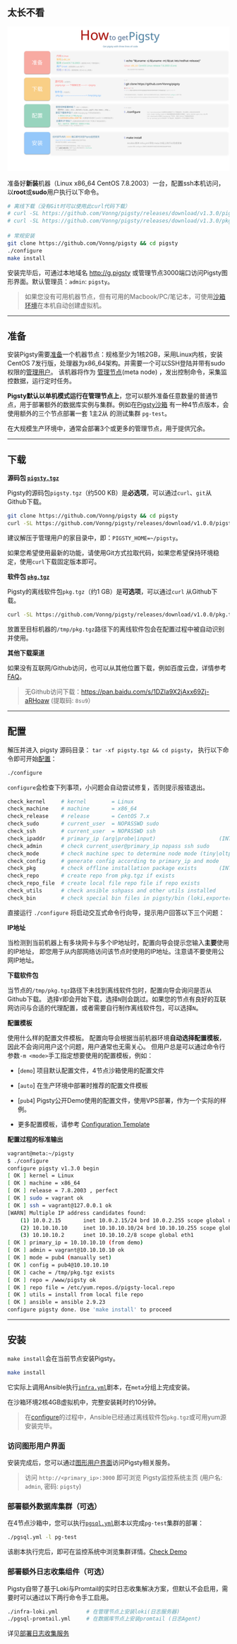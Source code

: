
## 太长不看

![](../_media/how-zh.svg)

准备好**新装**机器（Linux x86_64 CentOS 7.8.2003）一台，配置ssh本机访问，以**root**或**sudo**用户执行以下命令。

```bash
# 离线下载（没有Git时可以使用此curl代码下载）
# curl -SL https://github.com/Vonng/pigsty/releases/download/v1.3.0/pigsty.tgz -o ~/pigsty.tgz  
# curl -SL https://github.com/Vonng/pigsty/releases/download/v1.3.0/pkg.tgz    -o /tmp/pkg.tgz

# 常规安装
git clone https://github.com/Vonng/pigsty && cd pigsty
./configure
make install
```

安装完毕后，可通过本地域名 http://g.pigsty 或管理节点3000端口访问Pigsty图形界面。默认管理员：`admin`: `pigsty`。


> 如果您没有可用机器节点，但有可用的Macbook/PC/笔记本，可使用[沙箱环境](s-sandbox.md)在本机自动创建虚拟机。


----------------


## 准备

安装Pigsty需要[准备](t-prepare.md)一个机器节点：规格至少为1核2GB，采用Linux内核，安装CentOS 7发行版，处理器为x86_64架构。并需要一个可以SSH登陆并带有sudo权限的[管理用户](t-prepare.md#管理用户置备)。
该机器将作为 [管理节点](c-arch.md#管理节点)(meta node) ，发出控制命令，采集监控数据，运行定时任务。

**Pigsty默认以单机模式运行在管理节点上**，您可以额外准备任意数量的普通节点，用于部署额外的数据库实例与集群。例如在[Pigsty沙箱](s-sandbox.md) 有一种4节点版本，会使用额外的三个节点部署一套 1主2从 的测试集群 `pg-test`。

在大规模生产环境中，通常会部署3个或更多的管理节点，用于提供冗余。

----------------

## 下载

**源码包 [`pigsty.tgz`](t-prepare.md#pigsty源代码)**

Pigsty的源码包`pigsty.tgz`（约500 KB）是**必选项**，可以通过`curl`、`git`从Github下载。

```bash
git clone https://github.com/Vonng/pigsty && cd pigsty
curl -SL https://github.com/Vonng/pigsty/releases/download/v1.0.0/pigsty.tgz -o ~/pigsty.tgz
```

建议解压于管理用户的家目录中，即：`PIGSTY_HOME=~/pigsty`。

如果您希望使用最新的功能，请使用Git方式拉取代码，如果您希望保持环境稳定，使用`curl`下载固定版本即可。


**软件包 [`pkg.tgz`](t-prepare.md#pigsty离线软件包)**

Pigsty的离线软件包`pkg.tgz`（约1 GB）是**可选项**，可以通过`curl` 从Github下载。

```bash
curl -SL https://github.com/Vonng/pigsty/releases/download/v1.0.0/pkg.tgz    -o /tmp/pkg.tgz
```

放置至目标机器的`/tmp/pkg.tgz`路径下的离线软件包会在配置过程中被自动识别并使用。


**其他下载渠道**

如果没有互联网/Github访问，也可以从其他位置下载，例如百度云盘，详情参考[FAQ](s-faq.md)。

> 无Github访问下载：https://pan.baidu.com/s/1DZIa9X2jAxx69Zj-aRHoaw (提取码: `8su9`）

----------------

## 配置

解压并进入 pigsty 源码目录： `tar -xf pigsty.tgz && cd pigsty`，
执行以下命令即可开始[配置](v-config.md)：

```bash
./configure
```

`configure`会检查下列事项，小问题会自动尝试修复，否则提示报错退出。

```bash
check_kernel     # kernel        = Linux
check_machine    # machine       = x86_64
check_release    # release       = CentOS 7.x
check_sudo       # current_user  = NOPASSWD sudo
check_ssh        # current_user  = NOPASSWD ssh
check_ipaddr     # primary_ip (arg|probe|input)                    (INTERACTIVE: ask for ip)
check_admin      # check current_user@primary_ip nopass ssh sudo
check_mode       # check machine spec to determine node mode (tiny|oltp|olap|crit)
check_config     # generate config according to primary_ip and mode
check_pkg        # check offline installation package exists       (INTERACTIVE: ask for download)
check_repo       # create repo from pkg.tgz if exists
check_repo_file  # create local file repo file if repo exists
check_utils      # check ansible sshpass and other utils installed
check_bin        # check special bin files in pigsty/bin (loki,exporter) (require utils installed)
```

直接运行 `./configure` 将启动交互式命令行向导，提示用户回答以下三个问题：


**IP地址**

当检测到当前机器上有多块网卡与多个IP地址时，配置向导会提示您输入**主要**使用的IP地址，
即您用于从内部网络访问该节点时使用的IP地址。注意请不要使用公网IP地址。

**下载软件包**

当节点的`/tmp/pkg.tgz`路径下未找到离线软件包时，配置向导会询问是否从Github下载。 
选择`Y`即会开始下载，选择`N`则会跳过。如果您的节点有良好的互联网访问与合适的代理配置，或者需要自行制作离线软件包，可以选择`N`。

**配置模板**

使用什么样的配置文件模板。
配置向导会根据当前机器环境**自动选择配置模板**，因此不会询问用户这个问题，用户通常也无需关心。
但用户总是可以通过命令行参数`-m <mode>`手工指定想要使用的配置模板，例如：

* [`demo`]  项目默认配置文件，4节点沙箱使用的配置文件
* [`auto`]  在生产环境中部署时推荐的配置文件模板
* [`pub4`]  Pigsty公开Demo使用的配置文件，使用VPS部署，作为一个实际的样例。

* 更多配置模板，请参考 [Configuration Template](https://github.com/Vonng/pigsty/tree/master/files/conf)





**配置过程的标准输出**

```bash
vagrant@meta:~/pigsty 
$ ./configure
configure pigsty v1.3.0 begin
[ OK ] kernel = Linux
[ OK ] machine = x86_64
[ OK ] release = 7.8.2003 , perfect
[ OK ] sudo = vagrant ok
[ OK ] ssh = vagrant@127.0.0.1 ok
[WARN] Multiple IP address candidates found:
    (1) 10.0.2.15	    inet 10.0.2.15/24 brd 10.0.2.255 scope global noprefixroute dynamic eth0
    (2) 10.10.10.10	    inet 10.10.10.10/24 brd 10.10.10.255 scope global noprefixroute eth1
    (3) 10.10.10.2	    inet 10.10.10.2/8 scope global eth1
[ OK ] primary_ip = 10.10.10.10 (from demo)
[ OK ] admin = vagrant@10.10.10.10 ok
[ OK ] mode = pub4 (manually set)
[ OK ] config = pub4@10.10.10.10
[ OK ] cache = /tmp/pkg.tgz exists
[ OK ] repo = /www/pigsty ok
[ OK ] repo file = /etc/yum.repos.d/pigsty-local.repo
[ OK ] utils = install from local file repo
[ OK ] ansible = ansible 2.9.23
configure pigsty done. Use 'make install' to proceed
```



----------------

## 安装

`make install`会在当前节点安装Pigsty。

```bash
make install
```

它实际上调用Ansible执行[`infra.yml`](p-infra.md)剧本，在`meta`分组上完成安装。

在沙箱环境2核4GB虚拟机中，完整安装耗时约10分钟。

> 在[configure](#配置)的过程中，Ansible已经通过离线软件包`pkg.tgz`或可用yum源安装完毕。


### 访问图形用户界面

安装完成后，您可以通过[图形用户界面](s-interface.md)访问Pigsty相关服务。

> 访问 `http://<primary_ip>:3000` 即可浏览 Pigsty监控系统主页 (用户名: `admin`, 密码: `pigsty`)


### 部署额外数据库集群（可选）

在4节点沙箱中，您可以执行[`pgsql.yml`](p-pgsql)剧本以完成`pg-test`集群的部署：

```bash
./pgsql.yml -l pg-test
```

该剧本执行完后，即可在监控系统中浏览集群详情。[Check Demo](http://demo.pigsty.cc/d/pgsql-cluster/pgsql-cluster?var-cls=pg-test)


### 部署额外日志收集组件（可选）

Pigsty自带了基于Loki与Promtail的实时日志收集解决方案，但默认不会启用，需要时可以通过以下两行命令手工启用。

```bash
./infra-loki.yml         # 在管理节点上安装loki(日志服务器)
./pgsql-promtail.yml     # 在数据库节点上安装promtail (日志Agent)
```

详见[部署日志收集服务](t-logging.md)


